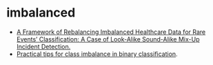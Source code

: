 # imbalanced

* [A Framework of Rebalancing Imbalanced Healthcare Data for Rare Events’ Classification: A Case of Look-Alike Sound-Alike Mix-Up Incident Detection.](https://www.hindawi.com/journals/jhe/2018/6275435/)
* [Practical tips for class imbalance in binary classification](https://towardsdatascience.com/practical-tips-for-class-imbalance-in-binary-classification-6ee29bcdb8a7).

